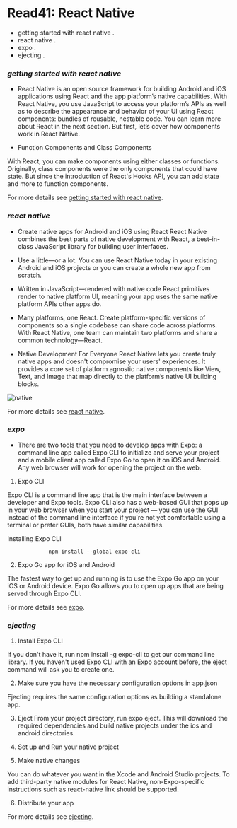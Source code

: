 # Read41: React Native
* getting started with react native .
* react native .
* expo .
* ejecting .

### *getting started with react native*

- React Native is an open source framework for building Android and iOS applications using React and the app platform’s native capabilities. With 
React Native, you use JavaScript to access your platform’s APIs as well as to describe the appearance and behavior of your UI using React 
components: bundles of reusable, nestable code. You can learn more about React in the next section. But first, let’s cover how components work in 
React Native.

- Function Components and Class Components

With React, you can make components using either classes or functions. Originally, class components were the only components that could have 
state. But since the introduction of React's Hooks API, you can add state and more to function components.

For more details see [getting started with react native](https://reactnative.dev/docs/getting-started).

### *react native*

- Create native apps for Android and iOS using React
React Native combines the best parts of native development with React, a best-in-class JavaScript library for building user interfaces.

- Use a little—or a lot. You can use React Native today in your existing Android and iOS projects or you can create a whole new app from scratch.

- Written in JavaScript—rendered with native code React primitives render to native platform UI, meaning your app uses the same native platform APIs other apps do.

- Many platforms, one React. Create platform-specific versions of components so a single codebase can share code across platforms. With React Native, one team can maintain two platforms and share a common technology—React.

- Native Development For Everyone React Native lets you create truly native apps and doesn't compromise your users' experiences. It provides a core set of platform agnostic native components like View, Text, and Image that map directly to the platform’s native UI building blocks.

![native](https://d33wubrfki0l68.cloudfront.net/7e97b18b02060f1d4b65a5850b49e2488da391bb/d60ff/img/homepage/dissection/3.png)

For more details see  [react native](https://reactnative.dev/).

### *expo*

- There are two tools that you need to develop apps with Expo: a command line app called Expo CLI to initialize and serve your project and a mobile client app called Expo Go to open it on iOS and Android. Any web browser will work for opening the project on the web.

1. Expo CLI

Expo CLI is a command line app that is the main interface between a developer and Expo tools. Expo CLI also has a web-based GUI that pops up in 
your web browser when you start your project — you can use the GUI instead of the command line interface if you're not yet comfortable using a 
terminal or prefer GUIs, both have similar capabilities.

Installing Expo CLI

                 npm install --global expo-cli

2. Expo Go app for iOS and Android

The fastest way to get up and running is to use the Expo Go app on your iOS or Android device. Expo Go allows you to open up apps that are being served through Expo CLI.

For more details see  [expo](https://expo.dev/).

### *ejecting*

1. Install Expo CLI

If you don't have it, run npm install -g expo-cli to get our command line library.
If you haven't used Expo CLI with an Expo account before, the eject command will ask you to create one.

2. Make sure you have the necessary configuration options in app.json

Ejecting requires the same configuration options as building a standalone app.

3. Eject
From your project directory, run expo eject. This will download the required dependencies and build native projects under the ios and android directories.

4. Set up and Run your native project

5. Make native changes

You can do whatever you want in the Xcode and Android Studio projects.
To add third-party native modules for React Native, non-Expo-specific instructions such as react-native link should be supported.

6. Distribute your app

For more details see  [ejecting](https://docs.expo.dev/expokit/eject/?redirected).
